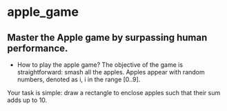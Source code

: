 # apple_game
Master the Apple game by surpassing human performance.
-----

* How to play the apple game?
The objective of the game is straightforward: smash all the apples. Apples appear with random numbers, denoted as i, i in the range [0..9].

Your task is simple: draw a rectangle to enclose apples such that their sum adds up to 10.
